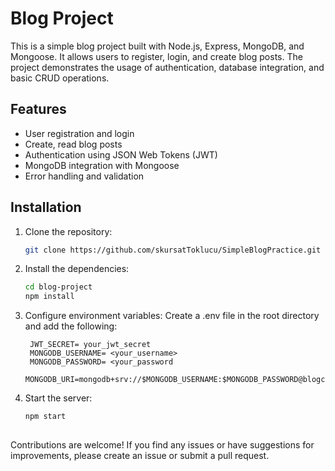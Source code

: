 # Blog Project

This is a simple blog project built with Node.js, Express, MongoDB, and Mongoose. It allows users to register, login, and create blog posts. The project demonstrates the usage of authentication, database integration, and basic CRUD operations.

## Features

- User registration and login
- Create, read blog posts
- Authentication using JSON Web Tokens (JWT)
- MongoDB integration with Mongoose
- Error handling and validation

## Installation

1. Clone the repository:

   ```bash
   git clone https://github.com/skursatToklucu/SimpleBlogPractice.git

2. Install the dependencies:

    ```bash
    cd blog-project
    npm install

 3. Configure environment variables:
     Create a .env file in the root directory and add the following:

         JWT_SECRET= your_jwt_secret
         MONGODB_USERNAME= <your_username>
         MONGODB_PASSWORD= <your_password
         MONGODB_URI=mongodb+srv://$MONGODB_USERNAME:$MONGODB_PASSWORD@blogcluster.yuyydji.mongodb.net/

  4. Start the server:

     ```bash
     npm start
  
   Contributions are welcome! If you find any issues or have suggestions for improvements, please create an issue or submit a pull request.
